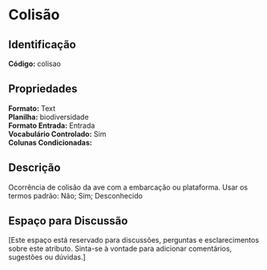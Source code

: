 # Colisão

## Identificação
**Código:** colisao

## Propriedades
**Formato:** Text  
**Planilha:** biodiversidade  
**Formato Entrada:** Entrada  
**Vocabulário Controlado:** Sim  
**Colunas Condicionadas:**   

## Descrição
Ocorrência de colisão da ave com a embarcação ou plataforma. Usar os termos padrão: Não; Sim; Desconhecido

## Espaço para Discussão
[Este espaço está reservado para discussões, perguntas e esclarecimentos sobre este atributo. Sinta-se à vontade para adicionar comentários, sugestões ou dúvidas.]
